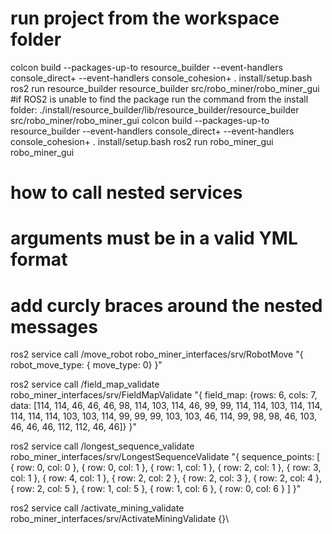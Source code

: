 # run project from the workspace folder

colcon build --packages-up-to resource_builder --event-handlers console_direct+ --event-handlers console_cohesion+
. install/setup.bash
ros2 run resource_builder resource_builder src/robo_miner/robo_miner_gui
#if ROS2 is unable to find the package run the command from the install folder:
./install/resource_builder/lib/resource_builder/resource_builder src/robo_miner/robo_miner_gui
colcon build --packages-up-to resource_builder --event-handlers console_direct+ --event-handlers console_cohesion+
. install/setup.bash
ros2 run robo_miner_gui robo_miner_gui


# how to call nested services
# arguments must be in a valid YML format
# add curcly braces around the nested messages
ros2 service call /move_robot robo_miner_interfaces/srv/RobotMove "{ robot_move_type: { move_type: 0} }"

ros2 service call /field_map_validate robo_miner_interfaces/srv/FieldMapValidate "{ field_map: {rows: 6, cols: 7, data: [114, 114, 46, 46, 46, 98, 114, 103, 114, 46, 99, 99, 114, 114, 103, 114, 114, 114, 114, 114, 103, 103, 114, 99, 99, 99, 103, 103, 46, 114, 99, 98, 98, 46, 103, 46, 46, 46, 112, 112, 46, 46]} }"

ros2 service call /longest_sequence_validate robo_miner_interfaces/srv/LongestSequenceValidate "{ sequence_points: [ { row: 0, col: 0 }, { row: 0, col: 1 }, { row: 1, col: 1 }, { row: 2, col: 1 }, { row: 3, col: 1 }, { row: 4, col: 1 }, { row: 2, col: 2 }, { row: 2, col: 3 }, { row: 2, col: 4 }, { row: 2, col: 5 }, { row: 1, col: 5 }, { row: 1, col: 6 }, { row: 0, col: 6 } ] }"

ros2 service call /activate_mining_validate robo_miner_interfaces/srv/ActivateMiningValidate {}\

